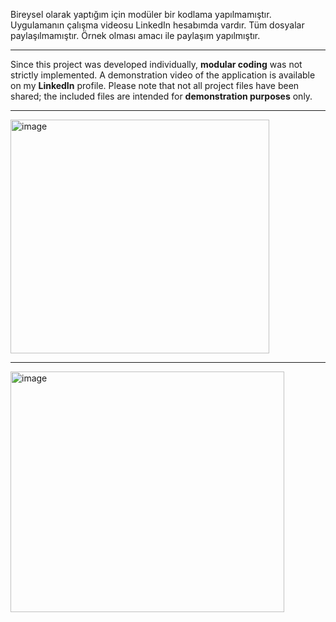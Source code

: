 Bireysel olarak yaptığım için modüler bir kodlama yapılmamıştır. Uygulamanın çalışma videosu LinkedIn hesabımda vardır. Tüm dosyalar paylaşılmamıştır. Örnek olması amacı ile paylaşım yapılmıştır.

------------------------------------------------------------------------------------------------------------------------------------------------------------------------------------

Since this project was developed individually, **modular coding** was not strictly implemented. A demonstration video of the application is available on my **LinkedIn** profile. Please note that not all project files have been shared; the included files are intended for **demonstration purposes** only.


----------------------------------------------------------------------------------------------------------------------------------------

<img width="414" height="374" alt="image" src="https://github.com/user-attachments/assets/21e58fb7-5284-4d3b-be80-5abd5d835011" />


----------------------------------------------------------------------------------------------------------------------------------------
<img width="438" height="385" alt="image" src="https://github.com/user-attachments/assets/7010d0a4-ed41-43ee-8ca1-c8ef361a0909" />
